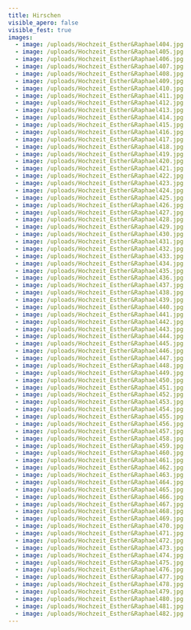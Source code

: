 ```yaml
---
title: Hirschen
visible_apero: false
visible_fest: true
images:
  - image: /uploads/Hochzeit_Esther&Raphael404.jpg
  - image: /uploads/Hochzeit_Esther&Raphael405.jpg
  - image: /uploads/Hochzeit_Esther&Raphael406.jpg
  - image: /uploads/Hochzeit_Esther&Raphael407.jpg
  - image: /uploads/Hochzeit_Esther&Raphael408.jpg
  - image: /uploads/Hochzeit_Esther&Raphael409.jpg
  - image: /uploads/Hochzeit_Esther&Raphael410.jpg
  - image: /uploads/Hochzeit_Esther&Raphael411.jpg
  - image: /uploads/Hochzeit_Esther&Raphael412.jpg
  - image: /uploads/Hochzeit_Esther&Raphael413.jpg
  - image: /uploads/Hochzeit_Esther&Raphael414.jpg
  - image: /uploads/Hochzeit_Esther&Raphael415.jpg
  - image: /uploads/Hochzeit_Esther&Raphael416.jpg
  - image: /uploads/Hochzeit_Esther&Raphael417.jpg
  - image: /uploads/Hochzeit_Esther&Raphael418.jpg
  - image: /uploads/Hochzeit_Esther&Raphael419.jpg
  - image: /uploads/Hochzeit_Esther&Raphael420.jpg
  - image: /uploads/Hochzeit_Esther&Raphael421.jpg
  - image: /uploads/Hochzeit_Esther&Raphael422.jpg
  - image: /uploads/Hochzeit_Esther&Raphael423.jpg
  - image: /uploads/Hochzeit_Esther&Raphael424.jpg
  - image: /uploads/Hochzeit_Esther&Raphael425.jpg
  - image: /uploads/Hochzeit_Esther&Raphael426.jpg
  - image: /uploads/Hochzeit_Esther&Raphael427.jpg
  - image: /uploads/Hochzeit_Esther&Raphael428.jpg
  - image: /uploads/Hochzeit_Esther&Raphael429.jpg
  - image: /uploads/Hochzeit_Esther&Raphael430.jpg
  - image: /uploads/Hochzeit_Esther&Raphael431.jpg
  - image: /uploads/Hochzeit_Esther&Raphael432.jpg
  - image: /uploads/Hochzeit_Esther&Raphael433.jpg
  - image: /uploads/Hochzeit_Esther&Raphael434.jpg
  - image: /uploads/Hochzeit_Esther&Raphael435.jpg
  - image: /uploads/Hochzeit_Esther&Raphael436.jpg
  - image: /uploads/Hochzeit_Esther&Raphael437.jpg
  - image: /uploads/Hochzeit_Esther&Raphael438.jpg
  - image: /uploads/Hochzeit_Esther&Raphael439.jpg
  - image: /uploads/Hochzeit_Esther&Raphael440.jpg
  - image: /uploads/Hochzeit_Esther&Raphael441.jpg
  - image: /uploads/Hochzeit_Esther&Raphael442.jpg
  - image: /uploads/Hochzeit_Esther&Raphael443.jpg
  - image: /uploads/Hochzeit_Esther&Raphael444.jpg
  - image: /uploads/Hochzeit_Esther&Raphael445.jpg
  - image: /uploads/Hochzeit_Esther&Raphael446.jpg
  - image: /uploads/Hochzeit_Esther&Raphael447.jpg
  - image: /uploads/Hochzeit_Esther&Raphael448.jpg
  - image: /uploads/Hochzeit_Esther&Raphael449.jpg
  - image: /uploads/Hochzeit_Esther&Raphael450.jpg
  - image: /uploads/Hochzeit_Esther&Raphael451.jpg
  - image: /uploads/Hochzeit_Esther&Raphael452.jpg
  - image: /uploads/Hochzeit_Esther&Raphael453.jpg
  - image: /uploads/Hochzeit_Esther&Raphael454.jpg
  - image: /uploads/Hochzeit_Esther&Raphael455.jpg
  - image: /uploads/Hochzeit_Esther&Raphael456.jpg
  - image: /uploads/Hochzeit_Esther&Raphael457.jpg
  - image: /uploads/Hochzeit_Esther&Raphael458.jpg
  - image: /uploads/Hochzeit_Esther&Raphael459.jpg
  - image: /uploads/Hochzeit_Esther&Raphael460.jpg
  - image: /uploads/Hochzeit_Esther&Raphael461.jpg
  - image: /uploads/Hochzeit_Esther&Raphael462.jpg
  - image: /uploads/Hochzeit_Esther&Raphael463.jpg
  - image: /uploads/Hochzeit_Esther&Raphael464.jpg
  - image: /uploads/Hochzeit_Esther&Raphael465.jpg
  - image: /uploads/Hochzeit_Esther&Raphael466.jpg
  - image: /uploads/Hochzeit_Esther&Raphael467.jpg
  - image: /uploads/Hochzeit_Esther&Raphael468.jpg
  - image: /uploads/Hochzeit_Esther&Raphael469.jpg
  - image: /uploads/Hochzeit_Esther&Raphael470.jpg
  - image: /uploads/Hochzeit_Esther&Raphael471.jpg
  - image: /uploads/Hochzeit_Esther&Raphael472.jpg
  - image: /uploads/Hochzeit_Esther&Raphael473.jpg
  - image: /uploads/Hochzeit_Esther&Raphael474.jpg
  - image: /uploads/Hochzeit_Esther&Raphael475.jpg
  - image: /uploads/Hochzeit_Esther&Raphael476.jpg
  - image: /uploads/Hochzeit_Esther&Raphael477.jpg
  - image: /uploads/Hochzeit_Esther&Raphael478.jpg
  - image: /uploads/Hochzeit_Esther&Raphael479.jpg
  - image: /uploads/Hochzeit_Esther&Raphael480.jpg
  - image: /uploads/Hochzeit_Esther&Raphael481.jpg
  - image: /uploads/Hochzeit_Esther&Raphael482.jpg
---
```


